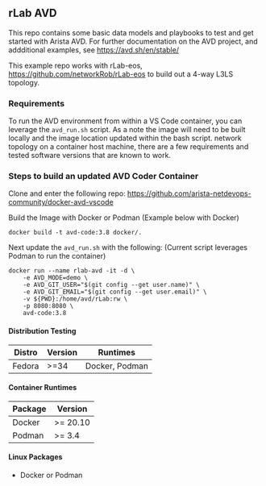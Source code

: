 ## rLab AVD

This repo contains some basic data models and playbooks to test and get started with Arista AVD. For further documentation on the AVD project, and addditional examples, see https://avd.sh/en/stable/

This example repo works with rLab-eos, https://github.com/networkRob/rLab-eos to build out a 4-way L3LS topology.

### Requirements
To run the AVD environment from within a VS Code container, you can leverage the `avd_run.sh` script. As a note the image will need to be built locally and the image location updated within the bash script. network topology on a container host machine, there are a few requirements and tested software versions that are known to work.

### Steps to build an updated AVD Coder Container

Clone and enter the following repo: https://github.com/arista-netdevops-community/docker-avd-vscode

Build the Image with Docker or Podman (Example below with Docker)

```
docker build -t avd-code:3.8 docker/.

```

Next update the `avd_run.sh` with the following: (Current script leverages Podman to run the container)

```
docker run --name rlab-avd -it -d \
    -e AVD_MODE=demo \
    -e AVD_GIT_USER="$(git config --get user.name)" \
    -e AVD_GIT_EMAIL="$(git config --get user.email)" \
    -v ${PWD}:/home/avd/rLab:rw \
    -p 8080:8080 \
    avd-code:3.8
```

#### Distribution Testing
| Distro    | Version | Runtimes        |
| --------- | ------- | --------------- |
| Fedora    | >=34    | Docker, Podman  |

#### Container Runtimes
| Package   | Version   |
| --------- | --------- |
| Docker    | >= 20.10  |
| Podman    | >= 3.4    |

#### Linux Packages
- Docker or Podman
